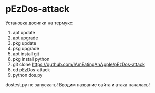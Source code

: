 # pEzDos-attack
Установка досилки на термукс:
1. apt update
2. apt upgrade
3. pkg update
4. pkg upgrade
5. apt install git
6. pkg install python
7. git clone https://guthub.com/IAmEatingAnApple/pEzDos-attack
8. cd pEzDos-attack
9. python dos.py

dostest.py не запускать!
Вводим название сайта и атака началась!

